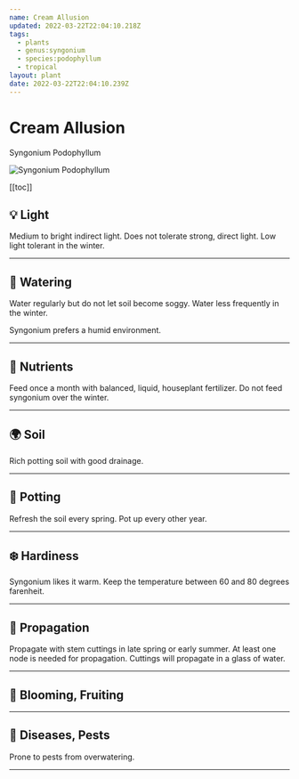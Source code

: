 ```yaml
---
name: Cream Allusion
updated: 2022-03-22T22:04:10.218Z
tags:
  - plants
  - genus:syngonium
  - species:podophyllum
  - tropical
layout: plant
date: 2022-03-22T22:04:10.239Z
---
```


# Cream Allusion

Syngonium Podophyllum

![Syngonium Podophyllum](/assets/syngonium_podophyllum.jpg "Syngonium Podophyllum")

[[toc]]

## 💡 Light

Medium to bright indirect light. Does not tolerate strong, direct light. Low light tolerant in the winter.

---

## 🌊 Watering

Water regularly but do not let soil become soggy. Water less frequently in the winter.

Syngonium prefers a humid environment.

---

## 💩 Nutrients

Feed once a month with balanced, liquid, houseplant fertilizer. Do not feed syngonium over the winter.

---

## 🌍 Soil

Rich potting soil with good drainage.

---

## 🌱 Potting

Refresh the soil every spring. Pot up every other year.

---

## ❄️ Hardiness

Syngonium likes it warm. Keep the temperature between 60 and 80 degrees farenheit.

---

## 👶 Propagation

Propagate with stem cuttings in late spring or early summer. At least one node is needed for propagation. Cuttings will propagate in a glass of water.

---

## 🌼 Blooming, Fruiting

---

## 🐞 Diseases, Pests

Prone to pests from overwatering.

---
